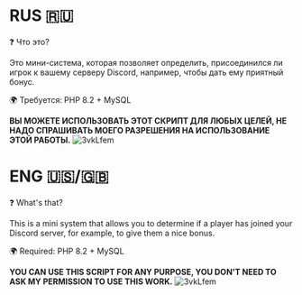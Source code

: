 RUS 🇷🇺
=
❓ Что это?

Это мини-система, которая позволяет определить, присоединился ли игрок к вашему серверу Discord, например, чтобы дать ему приятный бонус.


🌍 Требуется:
PHP 8.2 + MySQL

**ВЫ МОЖЕТЕ ИСПОЛЬЗОВАТЬ ЭТОТ СКРИПТ ДЛЯ ЛЮБЫХ ЦЕЛЕЙ, НЕ НАДО СПРАШИВАТЬ МОЕГО РАЗРЕШЕНИЯ НА ИСПОЛЬЗОВАНИЕ ЭТОЙ РАБОТЫ.**
![3vkLfem](https://github.com/nightlight1337/Discord-Reward/assets/141338158/c140cc28-e899-4e18-bb72-2cdf7ff46604)

ENG 🇺🇸/🇬🇧
=
❓ What's that?

This is a mini system that allows you to determine if a player has joined your Discord server, for example, to give them a nice bonus.


🌍 Required:
PHP 8.2 + MySQL

**YOU CAN USE THIS SCRIPT FOR ANY PURPOSE, YOU DON'T NEED TO ASK MY PERMISSION TO USE THIS WORK.**
![3vkLfem](https://github.com/nightlight1337/Discord-Reward/assets/141338158/c140cc28-e899-4e18-bb72-2cdf7ff46604)
